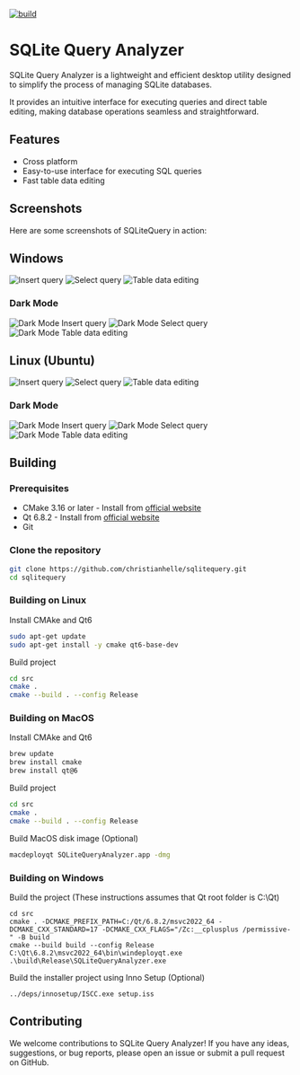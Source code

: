 [![build](https://github.com/christianhelle/sqlitequery/actions/workflows/build.yml/badge.svg)](https://github.com/christianhelle/sqlitequery/actions/workflows/build.yml)

# SQLite Query Analyzer

SQLite Query Analyzer is a lightweight and efficient desktop utility designed to simplify the process of managing SQLite databases.

It provides an intuitive interface for executing queries and direct table editing, making database operations seamless and straightforward.

## Features

- Cross platform
- Easy-to-use interface for executing SQL queries
- Fast table data editing

## Screenshots

Here are some screenshots of SQLiteQuery in action:

## Windows

![Insert query](images/query-insert.png)
![Select query](images/query-select.png)
![Table data editing](images/table-data.png)

### Dark Mode

![Dark Mode Insert query](images/dark-query-insert.png)
![Dark Mode Select query](images/dark-query-select.png)
![Dark Mode Table data editing](images/dark-table-data.png)

## Linux (Ubuntu)

![Insert query](images/linux-query-insert.png)
![Select query](images/linux-query-select.png)
![Table data editing](images/linux-table-data.png)

### Dark Mode

![Dark Mode Insert query](images/linux-dark-query-insert.png)
![Dark Mode Select query](images/linux-dark-query-select.png)
![Dark Mode Table data editing](images/linux-dark-table-data.png)

## Building

### Prerequisites

- CMake 3.16 or later - Install from [official website](https://cmake.org/download/)
- Qt 6.8.2 - Install from [official website](https://www.qt.io/download-qt-installer-oss)
- Git

### Clone the repository

```sh
git clone https://github.com/christianhelle/sqlitequery.git
cd sqlitequery
```

### Building on Linux

Install CMAke and Qt6

```sh
sudo apt-get update
sudo apt-get install -y cmake qt6-base-dev
```

Build project

```sh
cd src
cmake .
cmake --build . --config Release
```

### Building on MacOS

Install CMAke and Qt6

```sh
brew update
brew install cmake
brew install qt@6
```

Build project

```sh
cd src
cmake .
cmake --build . --config Release
```

Build MacOS disk image (Optional)

```sh
macdeployqt SQLiteQueryAnalyzer.app -dmg
```

### Building on Windows

Build the project (These instructions assumes that Qt root folder is C:\Qt)

```pwsh
cd src
cmake . -DCMAKE_PREFIX_PATH=C:/Qt/6.8.2/msvc2022_64 -DCMAKE_CXX_STANDARD=17 -DCMAKE_CXX_FLAGS="/Zc:__cplusplus /permissive-" -B build
cmake --build build --config Release
C:\Qt\6.8.2\msvc2022_64\bin\windeployqt.exe .\build\Release\SQLiteQueryAnalyzer.exe
```

Build the installer project using Inno Setup (Optional)

```pwsh
../deps/innosetup/ISCC.exe setup.iss
```

## Contributing

We welcome contributions to SQLite Query Analyzer! If you have any ideas, suggestions, or bug reports, please open an issue or submit a pull request on GitHub.
